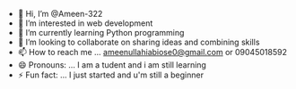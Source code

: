 - 👋 Hi, I’m @Ameen-322
- 👀 I’m interested in web development
- 🌱 I’m currently learning Python programming
- 💞️ I’m looking to collaborate on sharing ideas and combining skills
- 📫 How to reach me ... ameenullahiabiose0@gmail.com or 09045018592
- 😄 Pronouns: ... I am a tudent and i am still learning
- ⚡ Fun fact: ... I just started and u'm still a beginner


<!---
Ameen-322/Ameen-322 is a ✨ special ✨ repository because its `README.md` (this file) appears on your GitHub profile.
You can click the Preview link to take a look at your changes.
--->
